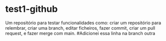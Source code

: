 # test1-github
Um repositório para testar funcionalidades como: criar um repositório para relembrar, criar uma branch, editar ficheiros, fazer commit, criar um pull request, e fazer merge com main.
#Adicionei essa linha na branch outra
